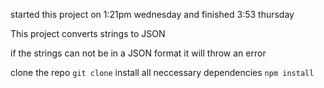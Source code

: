 started this project on 1:21pm wednesday and finished 3:53 thursday

This project converts strings to JSON

if the strings can not be in a JSON format it will throw an error

clone the repo ``git clone``
install all neccessary dependencies ``npm install``
